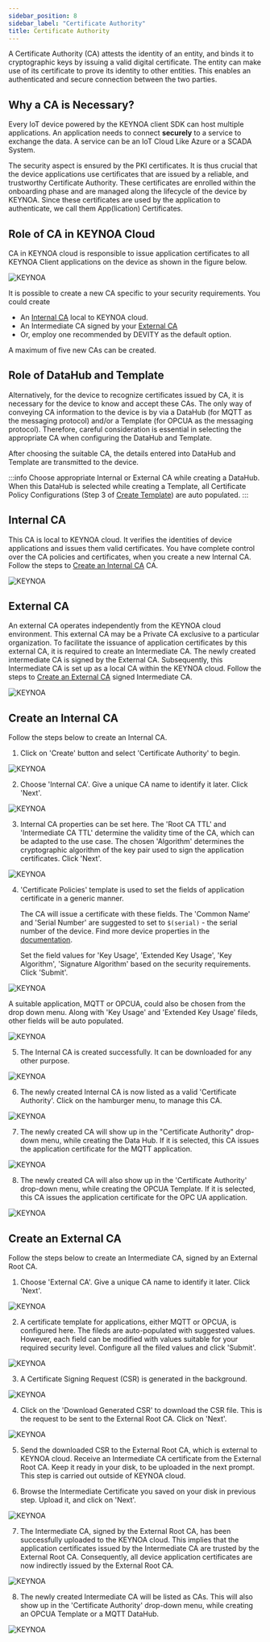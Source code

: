 ```yaml
---
sidebar_position: 8
sidebar_label: "Certificate Authority"
title: Certificate Authority
---
```


A Certificate Authority (CA) attests the identity of an entity, and binds it to cryptographic keys by issuing a valid digital certificate. The entity can make use of its certificate to prove its identity to other entities. This enables an authenticated and secure connection between the two parties.

## Why a CA is Necessary?

Every IoT device powered by the KEYNOA client SDK can host multiple applications.
An application needs to connect **securely** to a service to exchange the data. A service can be an IoT Cloud Like Azure or a SCADA System.
    
The security aspect is ensured by the PKI certificates.
It is thus crucial that the device applications use certificates that are issued by a reliable, and trustworthy Certificate Authority.
These certificates are enrolled within the onboarding phase and are managed along the lifecycle of the device by KEYNOA.
Since these certificates are used by the application to authenticate, we call them App(lication) Certificates.

## Role of CA in KEYNOA Cloud

CA in KEYNOA cloud is responsible to issue application certificates to all KEYNOA Client applications on the device as shown in the figure below. 

![KEYNOA](/img/KEYNOA/reference-doc/CA-1.png)

It is possible to create a new CA specific to your security requirements. You could create
- An [Internal CA](#internal-ca) local to KEYNOA cloud.
- An Intermediate CA signed by your  [External CA](#external-ca)
- Or, employ one recommended by DEVITY as the default option.

A maximum of five new CAs can be created.

## Role of DataHub and Template

Alternatively, for the device to recognize certificates issued by CA, it is necessary for the device to know and accept these CAs. The only way of conveying CA information to the device is by via a DataHub (for MQTT as the messaging protocol) and/or a Template (for OPCUA as the messaging protocol). Therefore, careful consideration is essential in selecting the appropriate CA when configuring the DataHub and Template.

After choosing the suitable CA, the details entered into DataHub and Template are transmitted to the device.

:::info 
Choose appropriate Internal or External CA while creating a DataHub. When this DataHub is selected while creating a Template, all Certificate Policy Configurations (Step 3 of [Create Template](/tutorial/Thingsboard%20-%20Rule%20Engine/KEYNOA#create-template)) are auto populated. 
:::

## Internal CA

This CA is local to KEYNOA cloud. It verifies the identities of device applications and issues them valid certificates. You have complete control over the CA policies and certificates, when you create a new Internal CA. Follow the steps to [Create an Internal CA](#create-an-internal-ca) CA. 

![KEYNOA](/img/KEYNOA/reference-doc/KEYNOA-CA/Internal-CA.png)

## External CA

An external CA operates independently from the KEYNOA cloud environment. This external CA may be a Private CA exclusive to a particular organization. To facilitate the issuance of application certificates by this external CA, it is required to create an Intermediate CA. The newly created intermediate CA is signed by the External CA. Subsequently, this Intermediate CA is set up as a local CA within the KEYNOA cloud. Follow the steps to [Create an External CA](#create-an-external-ca) signed Intermediate CA.

<!-- To create an Intermediate CA, follow the steps below.  -->
![KEYNOA](/img/KEYNOA/reference-doc/Enterprise-CA/External-CA-concept.png)

## Create an Internal CA

Follow the steps below to create an Internal CA.

1. Click on 'Create' button and select 'Certificate Authority' to begin.

![KEYNOA](/img/KEYNOA/reference-doc/KEYNOA-CA/1-KEYNOA-CA-Start-Create-CA.png)

<!-- 2. Choose your expertise level as 'Beginner' or 'Expert'. 

![KEYNOA](/img/KEYNOA/reference-doc/KEYNOA-CA/2-KEYNOA-CA-Expertise-Level.png) -->

2. Choose 'Internal CA'. Give a unique CA name to identify it later. Click 'Next'.

![KEYNOA](/img/KEYNOA/reference-doc/KEYNOA-CA/3-KEYNOA-CA-Choose-CA-Type.png)

3. Internal CA properties can be set here. The 'Root  CA TTL' and 'Intermediate CA TTL' determine the validity time of the CA, which can be adapted to the use case. The chosen 'Algorithm' determines the cryptographic algorithm of the key pair used to sign the application certificates. Click 'Next'.

![KEYNOA](/img/KEYNOA/reference-doc/KEYNOA-CA/4-KEYNOA-CA-Set-CA-Properties.png)

4. 'Certificate Policies' template is used to set the fields of application certificate in a generic manner. 

    The CA will issue a certificate with these fields. The 'Common Name' and 'Serial Number' are suggested to set to `$(serial)` - the serial number of the device. Find more device properties in the [documentation](/reference/device-properties).
    
    Set the field values for 'Key Usage', 'Extended Key Usage', 'Key Algorithm', 'Signature Algorithm' based on the security requirements. Click 'Submit'.

![KEYNOA](/img/KEYNOA/reference-doc/KEYNOA-CA/5-KEYNOA-CA-Set-Cert-Policies.png)

A suitable application, MQTT or OPCUA, could also be chosen from the drop down menu. Along with 'Key Usage' and 'Extended Key Usage' fileds, other fields will be auto populated. 

![KEYNOA](/img/KEYNOA/reference-doc/KEYNOA-CA/4-Choose-Application.png)


5. The Internal CA is created successfully. It can be downloaded for any other purpose. 

![KEYNOA](/img/KEYNOA/reference-doc/KEYNOA-CA/6-KEYNOA-CA-KEYNOA-CA-Finish.png)

6. The newly created Internal CA is now listed as a valid 'Certificate Authority'. Click on the hamburger menu, to manage this CA. 

![KEYNOA](/img/KEYNOA/reference-doc/KEYNOA-CA/7-KEYNOA-CA-New-CA-Listed.png)

7. The newly created CA will show up in the "Certificate Authority" drop-down menu, while creating the Data Hub. If it is selected, this CA issues the application certificate for the MQTT application.

![KEYNOA](/img/KEYNOA/reference-doc/KEYNOA-CA/8-KEYNOA-CA-Use-New-CA-Data-Hub.png)

8. The newly created CA will also show up in the 'Certificate Authority' drop-down menu, while creating the OPCUA Template. If it is selected, this CA issues the application certificate for the OPC UA application.

![KEYNOA](/img/KEYNOA/reference-doc/KEYNOA-CA/9-KEYNOA-CA-Use-New-CA-Template.png)


<!-- [Go to Top](#why-a-ca-is-necessary) -->

## Create an External CA

Follow the steps below to create an Intermediate CA, signed by an External Root CA.

1. Choose 'External CA'. Give a unique CA name to identify it later. Click 'Next'.

![KEYNOA](/img/KEYNOA/reference-doc/Enterprise-CA/1-create-Ext-CA.png)


2. A certificate template for applications, either MQTT or OPCUA, is configured here. The fileds are auto-populated with suggested values. However, each field can be modified with values suitable for your required security level. Configure all the filed values and click 'Submit'.

![KEYNOA](/img/KEYNOA/reference-doc/Enterprise-CA/3-Cert-Template.png)

3. A Certificate Signing Request (CSR) is generated in the background. 

![KEYNOA](/img/KEYNOA/reference-doc/Enterprise-CA/4-Send-CSR.png)

4. Click on the 'Download Generated CSR' to download the CSR file. This is the request to be sent to the External Root CA. Click on 'Next'.

![KEYNOA](/img/KEYNOA/reference-doc/Enterprise-CA/5-Download-CSR.png)

5. Send the downloaded CSR to the External Root CA, which is external to KEYNOA cloud. Receive an Intermediate CA certificate from the External Root CA. Keep it ready in your disk, to be uploaded in the next prompt. This step is carried out outside of KEYNOA cloud. 

6. Browse the Intermediate Certificate you saved on your disk in previous step. Upload it, and click on 'Next'.

![KEYNOA](/img/KEYNOA/reference-doc/Enterprise-CA/6-Upload-Int-CA-Cert.png)

7. The Intermediate CA, signed by the External Root CA, has been successfully uploaded to the KEYNOA cloud. This implies that the application certificates issued by the Intermediate CA are trusted by the External Root CA. Consequently, all device application certificates are now indirectly issued by the External Root CA.

![KEYNOA](/img/KEYNOA/reference-doc/Enterprise-CA/7-Upload-Successful.png)

8. The newly created Intermediate CA will be listed as CAs. This will also show up in the 'Certificate Authority' drop-down menu, while creating an OPCUA Template or a MQTT DataHub. 

![KEYNOA](/img/KEYNOA/reference-doc/Enterprise-CA/8-IntCA-Listed.png)




